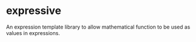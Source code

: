 # expressive
An expression template library to allow mathematical function to be used as values in expressions.
